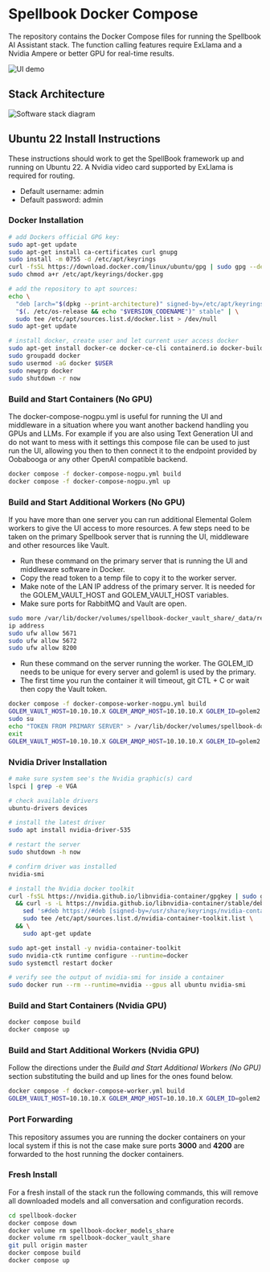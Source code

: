 # Spellbook Docker Compose

The repository contains the Docker Compose files for running the Spellbook AI Assistant stack. The function calling features
require ExLlama and a Nvidia Ampere or better GPU for real-time results.

![UI demo](https://github.com/noco-ai/spellbook-docker/blob/master/ui-demo.gif)

## Stack Architecture

![Software stack diagram](https://github.com/noco-ai/spellbook-docker/blob/master/stack.png)

## Ubuntu 22 Install Instructions

These instructions should work to get the SpellBook framework up and running on Ubuntu 22. A Nvidia video card supported by ExLlama is required for routing.

- Default username: admin
- Default password: admin

### Docker Installation

```bash
# add Dockers official GPG key:
sudo apt-get update
sudo apt-get install ca-certificates curl gnupg
sudo install -m 0755 -d /etc/apt/keyrings
curl -fsSL https://download.docker.com/linux/ubuntu/gpg | sudo gpg --dearmor -o /etc/apt/keyrings/docker.gpg
sudo chmod a+r /etc/apt/keyrings/docker.gpg

# add the repository to apt sources:
echo \
  "deb [arch="$(dpkg --print-architecture)" signed-by=/etc/apt/keyrings/docker.gpg] https://download.docker.com/linux/ubuntu \
  "$(. /etc/os-release && echo "$VERSION_CODENAME")" stable" | \
  sudo tee /etc/apt/sources.list.d/docker.list > /dev/null
sudo apt-get update

# install docker, create user and let current user access docker
sudo apt-get install docker-ce docker-ce-cli containerd.io docker-buildx-plugin docker-compose-plugin
sudo groupadd docker
sudo usermod -aG docker $USER
sudo newgrp docker
sudo shutdown -r now
```

### Build and Start Containers (No GPU)

The docker-compose-nogpu.yml is useful for running the UI and middleware in a situation where you want another backend handling you GPUs and LLMs. For example
if you are also using Text Generation UI and do not want to mess with it settings this compose file can be used to just run the UI, allowing you then to then connect it to the endpoint provided by Oobabooga or any other OpenAI compatible backend.

```bash
docker compose -f docker-compose-nogpu.yml build
docker compose -f docker-compose-nogpu.yml up
```

### Build and Start Additional Workers (No GPU)

If you have more than one server you can run additional Elemental Golem workers to give the UI access to more resources. A few steps need to be taken on the
primary Spellbook server that is running the UI, middleware and other resources like Vault.

- Run these command on the primary server that is running the UI and middleware software in Docker.
- Copy the read token to a temp file to copy it to the worker server.
- Make note of the LAN IP address of the primary server. It is needed for the GOLEM_VAULT_HOST and GOLEM_VAULT_HOST variables.
- Make sure ports for RabbitMQ and Vault are open.

```bash
sudo more /var/lib/docker/volumes/spellbook-docker_vault_share/_data/read-token 
ip address
sudo ufw allow 5671
sudo ufw allow 5672
sudo ufw allow 8200
```

- Run these command on the server running the worker. The GOLEM_ID needs to be unique for every server and golem1 is used by the primary.
- The first time you run the container it will timeout, git CTL + C or wait then copy the Vault token.
```bash
docker compose -f docker-compose-worker-nogpu.yml build
GOLEM_VAULT_HOST=10.10.10.X GOLEM_AMQP_HOST=10.10.10.X GOLEM_ID=golem2 docker compose -f docker-compose-worker-nogpu.yml up
sudo su
echo "TOKEN FROM PRIMARY SERVER" > /var/lib/docker/volumes/spellbook-docker_vault_share/_data/read-token
exit
GOLEM_VAULT_HOST=10.10.10.X GOLEM_AMQP_HOST=10.10.10.X GOLEM_ID=golem2 docker compose -f docker-compose-worker-nogpu.yml up
```

### Nvidia Driver Installation

```bash
# make sure system see's the Nvidia graphic(s) card
lspci | grep -e VGA

# check available drivers
ubuntu-drivers devices

# install the latest driver
sudo apt install nvidia-driver-535

# restart the server
sudo shutdown -h now

# confirm driver was installed
nvidia-smi

# install the Nvidia docker toolkit
curl -fsSL https://nvidia.github.io/libnvidia-container/gpgkey | sudo gpg --dearmor -o /usr/share/keyrings/nvidia-container-toolkit-keyring.gpg \
  && curl -s -L https://nvidia.github.io/libnvidia-container/stable/deb/nvidia-container-toolkit.list | \
    sed 's#deb https://#deb [signed-by=/usr/share/keyrings/nvidia-container-toolkit-keyring.gpg] https://#g' | \
    sudo tee /etc/apt/sources.list.d/nvidia-container-toolkit.list \
  && \
    sudo apt-get update

sudo apt-get install -y nvidia-container-toolkit
sudo nvidia-ctk runtime configure --runtime=docker
sudo systemctl restart docker

# verify see the output of nvidia-smi for inside a container
sudo docker run --rm --runtime=nvidia --gpus all ubuntu nvidia-smi
```

### Build and Start Containers (Nvidia GPU)

```bash
docker compose build
docker compose up
```

### Build and Start Additional Workers (Nvidia GPU)

Follow the directions under the *Build and Start Additional Workers (No GPU)* section substituting the build and up lines for the ones found below.
```bash
docker compose -f docker-compose-worker.yml build
GOLEM_VAULT_HOST=10.10.10.X GOLEM_AMQP_HOST=10.10.10.X GOLEM_ID=golem2 docker compose -f docker-compose-worker.yml up
```

### Port Forwarding

This repository assumes you are running the docker containers on your local system if this is not the case make sure ports **3000** and **4200** are forwarded to the host running the docker containers.

### Fresh Install

For a fresh install of the stack run the following commands, this will remove all downloaded models and all conversation and configuration records.

```bash
cd spellbook-docker
docker compose down
docker volume rm spellbook-docker_models_share
docker volume rm spellbook-docker_vault_share
git pull origin master
docker compose build
docker compose up
```